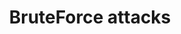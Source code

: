 ---
title: 'BruteForce attacks'
redirect_to:
  - 'https://discuss.pencil2d.org/t/bruteforce-attacks/1154'
---